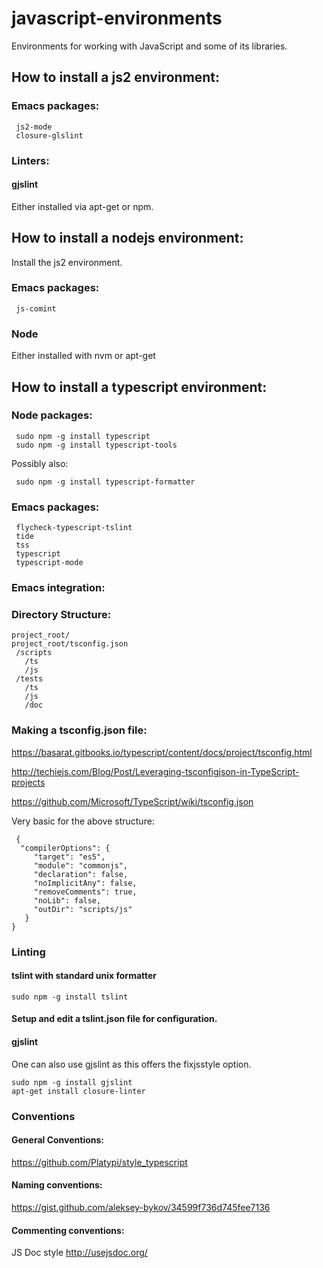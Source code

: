 # javascript-environments
Environments for working with JavaScript and some of its libraries.

## How to install a js2 environment:

### Emacs packages:

     js2-mode
     closure-glslint

### Linters:

#### gjslint

Either installed via apt-get or npm.

## How to install a nodejs environment:

Install the js2 environment.

### Emacs packages:
   
     js-comint

### Node

Either installed with nvm or apt-get


## How to install a typescript environment:

### Node packages:

     sudo npm -g install typescript
     sudo npm -g install typescript-tools


   Possibly also:

     sudo npm -g install typescript-formatter



### Emacs packages:

     flycheck-typescript-tslint
     tide
     tss
     typescript
     typescript-mode

### Emacs integration: 
   
   

### Directory Structure:

    project_root/
    project_root/tsconfig.json
     /scripts
       /ts
       /js
     /tests
       /ts
       /js
       /doc

### Making a tsconfig.json file:

https://basarat.gitbooks.io/typescript/content/docs/project/tsconfig.html

http://techiejs.com/Blog/Post/Leveraging-tsconfigjson-in-TypeScript-projects

https://github.com/Microsoft/TypeScript/wiki/tsconfig.json

Very basic for the above structure:

     {
      "compilerOptions": {
         "target": "es5",
         "module": "commonjs",
         "declaration": false,
         "noImplicitAny": false,
         "removeComments": true,
         "noLib": false,
         "outDir": "scripts/js"
       }
    }

### Linting

#### tslint with standard unix formatter

    sudo npm -g install tslint
   

#### Setup and edit a tslint.json file for configuration.
   

#### gjslint

One can also use gjslint as this offers the fixjsstyle option. 
    
    sudo npm -g install gjslint
    apt-get install closure-linter


### Conventions

#### General Conventions:
https://github.com/Platypi/style_typescript

#### Naming conventions: 
https://gist.github.com/aleksey-bykov/34599f736d745fee7136

#### Commenting conventions:

JS Doc style
http://usejsdoc.org/
